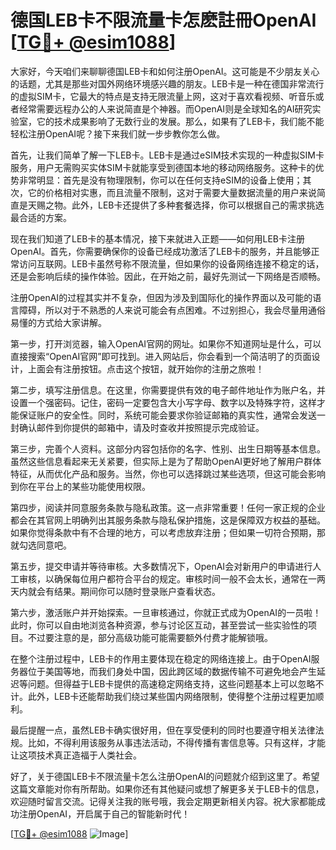 # 德国LEB卡不限流量卡怎麽註冊OpenAI [[TG💪+ @esim1088](https://t.me/s/esim1088)]

大家好，今天咱们来聊聊德国LEB卡和如何注册OpenAI。这可能是不少朋友关心的话题，尤其是那些对国外网络环境感兴趣的朋友。LEB卡是一种在德国非常流行的虚拟SIM卡，它最大的特点是支持无限流量上网，这对于喜欢看视频、听音乐或者经常需要远程办公的人来说简直是个神器。而OpenAI则是全球知名的AI研究实验室，它的技术成果影响了无数行业的发展。那么，如果有了LEB卡，我们能不能轻松注册OpenAI呢？接下来我们就一步步教你怎么做。

首先，让我们简单了解一下LEB卡。LEB卡是通过eSIM技术实现的一种虚拟SIM卡服务，用户无需购买实体SIM卡就能享受到德国本地的移动网络服务。这种卡的优势非常明显：首先是没有物理限制，你可以在任何支持eSIM的设备上使用；其次，它的价格相对实惠，而且流量不限制，这对于需要大量数据流量的用户来说简直是天赐之物。此外，LEB卡还提供了多种套餐选择，你可以根据自己的需求挑选最合适的方案。

现在我们知道了LEB卡的基本情况，接下来就进入正题——如何用LEB卡注册OpenAI。首先，你需要确保你的设备已经成功激活了LEB卡的服务，并且能够正常访问互联网。LEB卡虽然号称不限流量，但如果你的设备网络连接不稳定的话，还是会影响后续的操作体验。因此，在开始之前，最好先测试一下网络是否顺畅。

注册OpenAI的过程其实并不复杂，但因为涉及到国际化的操作界面以及可能的语言障碍，所以对于不熟悉的人来说可能会有点困难。不过别担心，我会尽量用通俗易懂的方式给大家讲解。

第一步，打开浏览器，输入OpenAI官网的网址。如果你不知道网址是什么，可以直接搜索“OpenAI官网”即可找到。进入网站后，你会看到一个简洁明了的页面设计，上面会有注册按钮。点击这个按钮，就开始你的注册之旅啦！

第二步，填写注册信息。在这里，你需要提供有效的电子邮件地址作为账户名，并设置一个强密码。记住，密码一定要包含大小写字母、数字以及特殊字符，这样才能保证账户的安全性。同时，系统可能会要求你验证邮箱的真实性，通常会发送一封确认邮件到你提供的邮箱中，请及时查收并按照提示完成验证。

第三步，完善个人资料。这部分内容包括你的名字、性别、出生日期等基本信息。虽然这些信息看起来无关紧要，但实际上是为了帮助OpenAI更好地了解用户群体特征，从而优化产品和服务。当然，你也可以选择跳过某些选项，但这可能会影响到你在平台上的某些功能使用权限。

第四步，阅读并同意服务条款与隐私政策。这一点非常重要！任何一家正规的企业都会在其官网上明确列出其服务条款与隐私保护措施，这是保障双方权益的基础。如果你觉得条款中有不合理的地方，可以考虑放弃注册；但如果一切符合预期，那就勾选同意吧。

第五步，提交申请并等待审核。大多数情况下，OpenAI会对新用户的申请进行人工审核，以确保每位用户都符合平台的规定。审核时间一般不会太长，通常在一两天内就会有结果。期间你可以随时登录账户查看状态。

第六步，激活账户并开始探索。一旦审核通过，你就正式成为OpenAI的一员啦！此时，你可以自由地浏览各种资源，参与讨论区互动，甚至尝试一些实验性的项目。不过要注意的是，部分高级功能可能需要额外付费才能解锁哦。

在整个注册过程中，LEB卡的作用主要体现在稳定的网络连接上。由于OpenAI服务器位于美国等地，而我们身处中国，因此跨区域的数据传输不可避免地会产生延迟等问题。但得益于LEB卡提供的高速稳定网络支持，这些问题基本上可以忽略不计。此外，LEB卡还能帮助我们绕过某些国内网络限制，使得整个注册过程更加顺利。

最后提醒一点，虽然LEB卡确实很好用，但在享受便利的同时也要遵守相关法律法规。比如，不得利用该服务从事违法活动，不得传播有害信息等。只有这样，才能让这项技术真正造福于人类社会。

好了，关于德国LEB卡不限流量卡怎么注册OpenAI的问题就介绍到这里了。希望这篇文章能对你有所帮助。如果你还有其他疑问或想了解更多关于LEB卡的信息，欢迎随时留言交流。记得关注我的账号哦，我会定期更新相关内容。祝大家都能成功注册OpenAI，开启属于自己的智能新时代！

[[TG💪+ @esim1088](https://t.me/s/esim1088) ![Image](https://i.postimg.cc/4NQfJmqS/Snipaste-2025-05-13-00-14-12.png)]